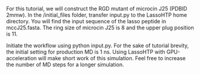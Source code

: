 For this tutorial, we will construct the RGD mutant of microcin J25 (PDBID 2mmw).
In the /initial_files folder, transfer input.py to the LassoHTP home directory.
You will find the input sequence of the lasso peptide in mccJ25.fasta.
The ring size of microcin J25 is 8 and the upper plug position is 11.

Initiate the workflow using python input.py. For the sake of tutorial
brevity, the initial setting for production MD is 1 ns. Using LassoHTP with
GPU-acceleration will make short work of this simulation. Feel free to 
increase the number of MD steps for a longer simulation.
